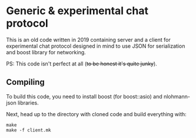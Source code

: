 # Generic & experimental chat protocol
This is an old code written in 2019 containing server and a client for experimental chat protocol designed in mind to use JSON for serialization and boost library for networking. 

PS: This code isn't perfect at all (~~to be honest it's quite junky~~).

## Compiling
To build this code, you need to install boost (for boost::asio) and nlohmann-json libraries. 

Next, head up to the directory with cloned code and build everything with:

```
make 
make -f client.mk
```